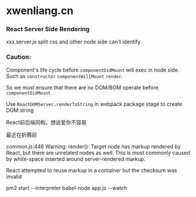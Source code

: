 # xwenliang.cn

### React Server Side Rendering

xxx.server.js split css and other node side can't identify.

### Caution: 

Component's life cycle before `componentDidMount` will exec in node side. Such as `constructor` `componentWillMount` `render`. 

So we must ensure that there are no DOM/BOM operate before `componentDidMount`

Use `ReactDOMServer.renderToString` in webpack package stage to create DOM string




React前后端同构，想说爱你不容易

最近在折腾前


common.js:446 Warning: render(): Target node has markup rendered by React, but there are unrelated nodes as well. This is most commonly caused by white-space inserted around server-rendered markup.

 React attempted to reuse markup in a container but the checksum was invalid



pm2 start --interpreter babel-node app.js --watch